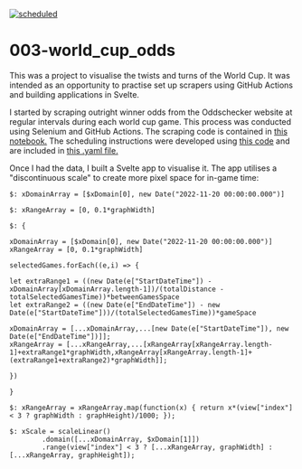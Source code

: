 [![scheduled](https://github.com/ajhillman-ddj/003-world_cup_odds/actions/workflows/main.yml/badge.svg)](https://github.com/ajhillman-ddj/003-world_cup_odds/actions/workflows/main.yml)

# 003-world_cup_odds

This was a project to visualise the twists and turns of the World Cup. It was intended as an opportunity to practise set up scrapers using GitHub Actions and building applications in Svelte.

I started by scraping outright winner odds from the Oddschecker website at regular intervals during each world cup game. This process was conducted using Selenium and GitHub Actions. The scraping code is contained in [this notebook.](https://github.com/ajhillman-ddj/003-world_cup_odds/blob/main/01-web_scraping_oddschecker_site.ipynb) The scheduling instructions were developed using [this code](https://github.com/ajhillman-ddj/003-world_cup_odds/blob/main/02-listing_scheduled_runs.ipynb) and are included in [this .yaml file.](https://github.com/ajhillman-ddj/003-world_cup_odds/blob/main/.github/workflows/main.yml)

Once I had the data, I built a Svelte app to visualise it. The app utilises a "discontinuous scale" to create more pixel space for in-game time:

```
$: xDomainArray = [$xDomain[0], new Date("2022-11-20 00:00:00.000")]

$: xRangeArray = [0, 0.1*graphWidth]

$: { 

xDomainArray = [$xDomain[0], new Date("2022-11-20 00:00:00.000")]
xRangeArray = [0, 0.1*graphWidth]

selectedGames.forEach((e,i) => {

let extraRange1 = ((new Date(e["StartDateTime"]) - xDomainArray[xDomainArray.length-1])/(totalDistance - totalSelectedGamesTime))*betweenGamesSpace
let extraRange2 = ((new Date(e["EndDateTime"]) - new Date(e["StartDateTime"]))/(totalSelectedGamesTime))*gameSpace

xDomainArray = [...xDomainArray,...[new Date(e["StartDateTime"]), new Date(e["EndDateTime"])]];
xRangeArray = [...xRangeArray,...[xRangeArray[xRangeArray.length-1]+extraRange1*graphWidth,xRangeArray[xRangeArray.length-1]+(extraRange1+extraRange2)*graphWidth]];

})

}

$: xRangeArray = xRangeArray.map(function(x) { return x*(view["index"] < 3 ? graphWidth : graphHeight)/1000; });

$: xScale = scaleLinear()
		.domain([...xDomainArray, $xDomain[1]])
		.range(view["index"] < 3 ? [...xRangeArray, graphWidth] : [...xRangeArray, graphHeight]);
```

